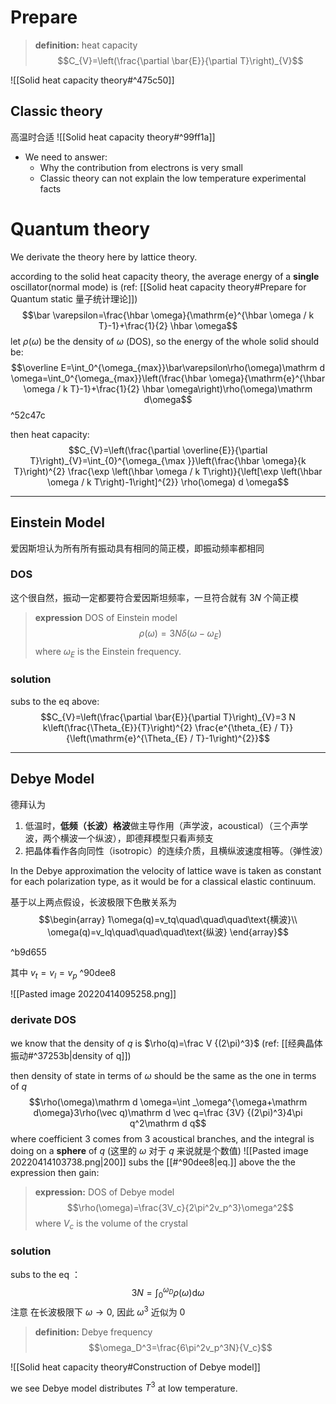 # Prepare
> **definition:** heat capacity
> $$C_{V}=\left(\frac{\partial \bar{E}}{\partial T}\right)_{V}$$

![[Solid heat capacity theory#^475c50]]

## Classic theory
高温时合适
![[Solid heat capacity theory#^99ff1a]]

- We need to answer:
	- Why the contribution from electrons is very small
	- Classic theory can not explain the low temperature experimental facts


# Quantum theory 
We derivate the theory here by lattice theory. 

according to the solid heat capacity theory, the average energy of a **single** oscillator(normal mode) is 
(ref: [[Solid heat capacity theory#Prepare for Quantum static 量子统计理论]])
$$\bar \varepsilon=\frac{\hbar \omega}{\mathrm{e}^{\hbar \omega / k T}-1}+\frac{1}{2} \hbar \omega$$
let $\rho(\omega)$ be the density of $\omega$ (DOS), so the energy of the whole solid should be:
$$\overline E=\int_0^{\omega_{max}}\bar\varepsilon\rho(\omega)\mathrm d \omega=\int_0^{\omega_{max}}\left(\frac{\hbar \omega}{\mathrm{e}^{\hbar \omega / k T}-1}+\frac{1}{2} \hbar \omega\right)\rho(\omega)\mathrm d\omega$$ ^52c47c

then heat capacity:
$$C_{V}=\left(\frac{\partial \overline{E}}{\partial T}\right)_{V}=\int_{0}^{\omega_{\max }}\left(\frac{\hbar \omega}{k T}\right)^{2} \frac{\exp \left(\hbar \omega / k T\right)}{\left[\exp \left(\hbar \omega / k T\right)-1\right]^{2}} \rho(\omega) d \omega$$

--------

## Einstein Model 
爱因斯坦认为所有所有振动具有相同的简正模，即振动频率都相同

### DOS
这个很自然，振动一定都要符合爱因斯坦频率，一旦符合就有 $3N$ 个简正模
> **expression** DOS of Einstein model
> $$\rho(\omega)=3N\delta(\omega-\omega_E)$$
> where $\omega_E$ is the Einstein frequency.

### solution 
subs to the eq above: 
$$C_{V}=\left(\frac{\partial \bar{E}}{\partial T}\right)_{V}=3 N k\left(\frac{\Theta_{E}}{T}\right)^{2} \frac{e^{\theta_{E} / T}}{\left(\mathrm{e}^{\Theta_{E} / T}-1\right)^{2}}$$


-------------------------


## Debye Model 
德拜认为
1. 低温时，**低频（长波）格波**做主导作用（声学波，acoustical）（三个声学波，两个横波一个纵波），即德拜模型只看声频支
2. 把晶体看作各向同性（isotropic）的连续介质，且横纵波速度相等。（弹性波）

In the Debye approximation the velocity of lattice wave is taken as constant for each polarization type, as it would be for a classical elastic continuum.

基于以上两点假设，长波极限下色散关系为
$$\begin{array}
 1\omega(q)=v_tq\quad\quad\quad\text{横波}\\
 \omega(q)=v_lq\quad\quad\quad\text{纵波}
\end{array}$$

^b9d655

其中 $v_t=v_l=v_p$ 
^90dee8

![[Pasted image 20220414095258.png]]

### derivate DOS
we know that the density of $q$ is $\rho(q)=\frac V {(2\pi)^3}$  (ref: [[经典晶体振动#^37253b|density of q]])

then density of state in terms of $\omega$ should be the same as the one in terms of $q$
$$\rho(\omega)\mathrm d \omega=\int _\omega^{\omega+\mathrm d\omega}3\rho(\vec q)\mathrm d \vec q=\frac {3V} {(2\pi)^3}4\pi q^2\mathrm d q$$
where coefficient $3$ comes from $3$ acoustical branches, and the integral is doing on a **sphere** of $q$ (这里的 $\omega$ 对于 $q$ 来说就是个数值)
![[Pasted image 20220414103738.png|200]]
subs the [[#^90dee8|eq.]] above the the expression then gain:

> **expression:** DOS of Debye model 
> $$\rho(\omega)=\frac{3V_c}{2\pi^2v_p^3}\omega^2$$
> where $V_c$ is the volume of the crystal


### solution
subs to the eq ：
$$3N=\int_0^{\omega_D}\rho(\omega)\mathrm d \omega$$
注意 在长波极限下 $\omega\to 0$, 因此 $\omega^3$ 近似为 0 

> **definition:** Debye frequency
> $$\omega_D^3=\frac{6\pi^2v_p^3N}{V_c}$$

![[Solid heat capacity theory#Construction of Debye model]]

we see Debye model distributes $T^3$ at low temperature.